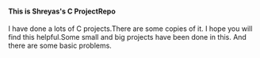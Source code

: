 <h4>This is Shreyas's C ProjectRepo</h4>
<p> I have done a lots of C projects.There are some copies of it.
I hope you will find this helpful.Some small and big projects have been done in this.
And there are some basic problems.
</p>
